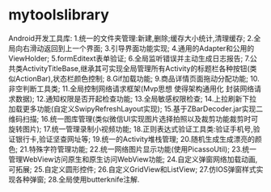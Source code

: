 # mytoolslibrary
Android开发工具库:
1.统一的文件夹管理:新建,删除;缓存大小统计,清理缓存;
2.全局向右滑动返回到上一个界面;
3.引导界面功能实现;
4.通用的Adapter和公用的ViewHolder;
5.formEditext表单验证;
6.全局监听错误并主动生成日志报告;
7.公共类ActivityTitleBase,继承其可实现全局管理所有Activity的标题栏各种按钮(类似ActionBar),状态栏颜色控制;
8.Gif加载功能;
9.商品详情页面拖动分配功能;
10.非空判断工具类;
11.全局控制网络请求框架(Mvp思想 使得架构通用化 封装网络请求数据);
12.通知权限是否开起检查功能;
13.全局敏感权限检查;
14.上拉刷新下拉加载更多功能(自定义SwipyRefreshLayout实现);
15.基于ZBarDecoder.jar实现二维码扫描;
16.统一图库管理(类似微信UI实现图片选择拍照以及裁剪功能裁剪时可旋转图片);
17.统一管理录制小视频功能;
18.正则表达式验证工具类:验证手机号,验证银行卡,验证坚查网址等;
19.统一的Activity堆栈管理;
20.随机生成生成漂亮的颜色;
21.特殊字符管理功能;
22.统一网络图片显示功能(使用PicassoUtil);
23.统一管理WebView访问原生和原生访问WebView功能;
24.自定义弹窗网络加载动画,可拓展;
25.自定义圆形控件;
26.自定义GridView和ListView;
27.仿IOS弹窗样式实现各种弹窗;
28.全局使用butterknife注解.
